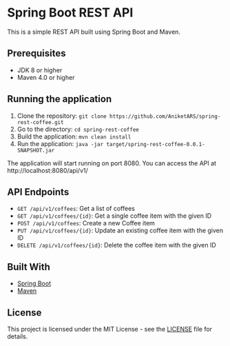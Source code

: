 # Spring Boot REST API

This is a simple REST API built using Spring Boot and Maven.

## Prerequisites

- JDK 8 or higher
- Maven 4.0 or higher

## Running the application

1. Clone the repository: `git clone https://github.com/AniketARS/spring-rest-coffee.git`
2. Go to the directory: `cd spring-rest-coffee`
3. Build the application: `mvn clean install`
4. Run the application: `java -jar target/spring-rest-coffee-0.0.1-SNAPSHOT.jar`

The application will start running on port 8080. You can access the API at http://localhost:8080/api/v1/

## API Endpoints

- `GET /api/v1/coffees`: Get a list of coffees
- `GET /api/v1/coffees/{id}`: Get a single coffee item with the given ID
- `POST /api/v1/coffees`: Create a new Coffee item
- `PUT /api/v1/coffees/{id}`: Update an existing coffee item with the given ID
- `DELETE /api/v1/coffees/{id}`: Delete the coffee item with the given ID

## Built With

- [Spring Boot](https://spring.io/projects/spring-boot)
- [Maven](https://maven.apache.org/)

## License

This project is licensed under the MIT License - see the [LICENSE](LICENSE) file for details.
